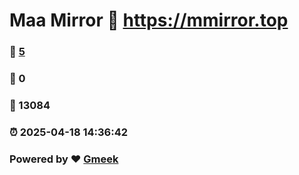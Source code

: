 # Maa Mirror :link: https://mmirror.top 
### :page_facing_up: [5](https://mmirror.top/tag.html) 
### :speech_balloon: 0 
### :hibiscus: 13084 
### :alarm_clock: 2025-04-18 14:36:42 
### Powered by :heart: [Gmeek](https://github.com/Meekdai/Gmeek)
